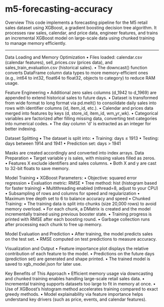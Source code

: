 ﻿# m5-forecasting-accuracy
Overview
This code implements a forecasting pipeline for the M5 retail sales dataset using XGBoost, a gradient boosting decision tree algorithm. It processes raw sales, calendar, and price data, engineer features, and trains an incremental XGBoost model on large-scale data using chunked training to manage memory efficiently.
________________________________________
Data Loading and Memory Optimization
•	Files loaded: calendar.csv (calendar features), sell_prices.csv (prices data), and sales_train_evaluation.csv (historical sales).
•	The downcast() function converts DataFrame column data types to more memory-efficient ones (e.g., int64 to int32, float64 to float32, objects to category) to reduce RAM usage.

Feature Engineering
•	Additional zero sales columns (d_1942 to d_1969) are appended to extend historical sales to future days.
•	Dataset is transformed from wide format to long format via pd.melt() to consolidate daily sales into rows with identifier columns (id, item_id, etc.).
•	Calendar and prices data merged into features by keys (d, store_id, item_id, wm_yr_wk).
•	Categorical variables are factorized after filling missing data, converting text categories into numerical codes.
•	The day column 'd' is extracted as an integer for better indexing.

Dataset Splitting
•	The dataset is split into:
•	Training: days ≤ 1913
•	Testing: days between 1914 and 1941
•	Prediction set: days > 1941

Masks are created accordingly and converted into index arrays.
Data Preparation
•	Target variable y is sales, with missing values filled as zeros.
•	Features X exclude identifiers and sales columns.
•	Both X and y are cast to 32-bit floats to save memory.

Model Training
•	XGBoost Parameters:
•	Objective: squared error regression
•	Evaluation metric: RMSE
•	Tree method: hist (histogram based for faster training)
•	Multithreading enabled (nthread=8, adjust to your CPU)
•	Subsampling of rows and columns for speed and regularization
•	Maximum tree depth set to 6 to balance accuracy and speed
•	Chunked Training:
•	The training data is split into chunks (size 20,000 rows) to avoid memory overload.
•	For each chunk, a DMatrix is created and the model incrementally trained using previous booster state.
•	Training progress is printed with RMSE after each boosting round.
•	Garbage collection runs after processing each chunk to free up memory.

Model Evaluation and Prediction
•	After training, the model predicts sales on the test set.
•	RMSE computed on test predictions to measure accuracy.

Visualization and Output
•	Feature importance plot displays the relative contribution of each feature to the model.
•	Predictions on the future days (prediction set) are generated and shape printed.
•	The trained model is saved to xgb_model.json for later use.

Key Benefits of This Approach
•	Efficient memory usage via downcasting and chunked training enables handling large-scale retail sales data.
•	Incremental training supports datasets too large to fit in memory at once.
•	Use of XGBoost’s histogram method accelerates training compared to exact greedy methods.
•	Model explainability via feature importance helps understand key drivers (such as price, events, and calendar features).







